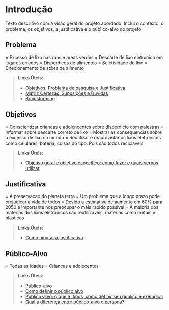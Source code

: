 # Introdução

Texto descritivo com a visão geral do projeto abordado. Inclui o contexto, o problema, os objetivos, a justificativa e o público-alvo do projeto.

## Problema
= Excesso de lixo nas ruas e areas verdes
= Descarte de lixo eletronico em lugares errados
= Disperdicos de alimentos
= Seletividade do lixo
= Direcionamento de sobra de alimento

> **Links Úteis**:
> - [Objetivos, Problema de pesquisa e Justificativa](https://medium.com/@versioparole/objetivos-problema-de-pesquisa-e-justificativa-c98c8233b9c3)
> - [Matriz Certezas, Suposições e Dúvidas](https://medium.com/educa%C3%A7%C3%A3o-fora-da-caixa/matriz-certezas-suposi%C3%A7%C3%B5es-e-d%C3%BAvidas-fa2263633655)
> - [Brainstorming](https://www.euax.com.br/2018/09/brainstorming/)

## Objetivos

= Conscientizar criancas e adolencentes sobre disperdicio com palestras 
= Informar sobre descarte correto de lixo
= Mostrar as consequencias sobre o excesso de lixo no mundo
= Reutilizar e reaproveitar os lixos eletronicos como celulares, bateria, coisas do tipo.
Pois são todos reciclaveis
 
> **Links Úteis**:
> - [Objetivo geral e objetivo específico: como fazer e quais verbos utilizar](https://blog.mettzer.com/diferenca-entre-objetivo-geral-e-objetivo-especifico/)

## Justificativa

= A preservacao do planeta terra
= Um problema que a longo prazo pode prejudicar a vida de todos
= Devido a estimativa de aumento em 60% para 2050 é importante nos preocupar o mais rapido possivel
= A maioria dos materias dos lixos eletronicos sao reutilizaveis, materias como metais e plasticos

> **Links Úteis**:
> - [Como montar a justificativa](https://guiadamonografia.com.br/como-montar-justificativa-do-tcc/)

## Público-Alvo

= Todas as idades
= Criancas e adolecentes

> **Links Úteis**:
> - [Público-alvo](https://blog.hotmart.com/pt-br/publico-alvo/)
> - [Como definir o público alvo](https://exame.com/pme/5-dicas-essenciais-para-definir-o-publico-alvo-do-seu-negocio/)
> - [Público-alvo: o que é, tipos, como definir seu público e exemplos](https://klickpages.com.br/blog/publico-alvo-o-que-e/)
> - [Qual a diferença entre público-alvo e persona?](https://rockcontent.com/blog/diferenca-publico-alvo-e-persona/)
